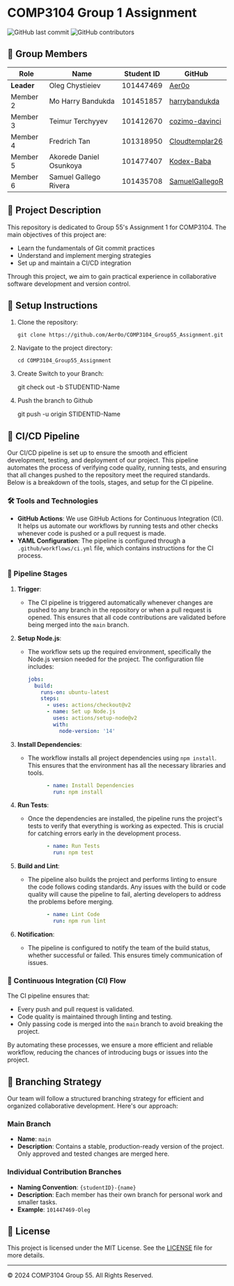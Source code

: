# COMP3104 Group 1 Assignment

![GitHub last commit](https://img.shields.io/github/last-commit/Aer0o/COMP3104_Group55_Assignment)
![GitHub contributors](https://img.shields.io/github/contributors/Aer0o/COMP3104_Group55_Assignment)

## 👥 Group Members

| Role | Name                    | Student ID | GitHub                                                |
|------|-------------------------|------------|-------------------------------------------------------|
| **Leader** | Oleg Chystieiev         | 101447469  | [Aer0o](https://github.com/Aer0o)                   |
| Member 2 | Mo Harry Bandukda       | 101451857  | [harrybandukda](https://github.com/harrybandukda)     |
| Member 3 | Teimur Terchyyev        | 101412670  | [cozimo-davinci](https://github.com/cozimo-davinci)   |
| Member 4 | Fredrich Tan            | 101318950  | [Cloudtemplar26](https://github.com/Cloudtemplar2615) |
| Member 5 | Akorede Daniel Osunkoya | 101477407  | [Kodex-Baba](https://github.com/Kodex-Baba)           |
| Member 6 | Samuel Gallego Rivera   | 101435708  | [SamuelGallegoR](https://github.com/SamuelGallegoR)   |

## 📝 Project Description

This repository is dedicated to Group 55's Assignment 1 for COMP3104. The main objectives of this project are:

- Learn the fundamentals of Git commit practices
- Understand and implement merging strategies
- Set up and maintain a CI/CD integration

Through this project, we aim to gain practical experience in collaborative software development and version control.

## 🚀 Setup Instructions

1. Clone the repository:
   ```
   git clone https://github.com/Aer0o/COMP3104_Group55_Assignment.git
   ```
2. Navigate to the project directory:
   ```
   cd COMP3104_Group55_Assignment
   ```
3. Create Switch to your Branch:
   
   git check out -b STUDENTID-Name
4. Push the branch to Github

   git push -u origin STIDENTID-Name

## 🔄 CI/CD Pipeline

Our CI/CD pipeline is set up to ensure the smooth and efficient development, testing, and deployment of our project. This pipeline automates the process of verifying code quality, running tests, and ensuring that all changes pushed to the repository meet the required standards. Below is a breakdown of the tools, stages, and setup for the CI pipeline.

### 🛠️ Tools and Technologies

- **GitHub Actions**: We use GitHub Actions for Continuous Integration (CI). It helps us automate our workflows by running tests and other checks whenever code is pushed or a pull request is made.
- **YAML Configuration**: The pipeline is configured through a `.github/workflows/ci.yml` file, which contains instructions for the CI process.

### 🔄 Pipeline Stages

1. **Trigger**: 
   - The CI pipeline is triggered automatically whenever changes are pushed to any branch in the repository or when a pull request is opened. This ensures that all code contributions are validated before being merged into the `main` branch.


2. **Setup Node.js**: 
   - The workflow sets up the required environment, specifically the Node.js version needed for the project. The configuration file includes:
     
     ```yaml
     jobs:
       build:
         runs-on: ubuntu-latest
         steps:
           - uses: actions/checkout@v2
           - name: Set up Node.js
             uses: actions/setup-node@v2
             with:
               node-version: '14'
     ```


3. **Install Dependencies**:
   - The workflow installs all project dependencies using `npm install`. This ensures that the environment has all the necessary libraries and tools.
     
     ```yaml
           - name: Install Dependencies
             run: npm install
     ```


4. **Run Tests**:
   - Once the dependencies are installed, the pipeline runs the project's tests to verify that everything is working as expected. This is crucial for catching errors early in the development process.
     
     ```yaml
           - name: Run Tests
             run: npm test
     ```


5. **Build and Lint**:
   - The pipeline also builds the project and performs linting to ensure the code follows coding standards. Any issues with the build or code quality will cause the pipeline to fail, alerting developers to address the problems before merging.
     
     ```yaml
           - name: Lint Code
             run: npm run lint
     ```


6. **Notification**:
   - The pipeline is configured to notify the team of the build status, whether successful or failed. This ensures timely communication of issues.
   
### 🔁 Continuous Integration (CI) Flow

The CI pipeline ensures that:

- Every push and pull request is validated.
- Code quality is maintained through linting and testing.
- Only passing code is merged into the `main` branch to avoid breaking the project.

By automating these processes, we ensure a more efficient and reliable workflow, reducing the chances of introducing bugs or issues into the project.


## 🌿 Branching Strategy

Our team will follow a structured branching strategy for efficient and organized collaborative development. Here's our approach:

### Main Branch
- **Name**: `main`
- **Description**: Contains a stable, production-ready version of the project. Only approved and tested changes are merged here.

### Individual Contribution Branches
- **Naming Convention**: `{studentID}-{name}`
- **Description**: Each member has their own branch for personal work and smaller tasks.
- **Example**: `101447469-Oleg`

## 📄 License

This project is licensed under the MIT License. See the [LICENSE](LICENSE) file for more details.

---

© 2024 COMP3104 Group 55. All Rights Reserved.
